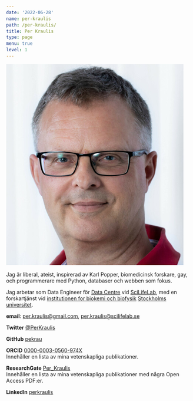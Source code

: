 ```yaml
---
date: '2022-06-28'
name: per-kraulis
path: /per-kraulis/
title: Per Kraulis
type: page
menu: true
level: 1
---
```

![Per Kraulis](/files/Per_Kraulis_2019-06-25.jpg "Per Kraulis")

Jag är liberal, ateist, inspirerad av Karl Popper, biomedicinsk forskare, gay, och programmerare med Python, databaser och webben som fokus.

Jag arbetar som Data Engineer för [Data Centre](https://www.scilifelab.se/data/)
vid [SciLifeLab](https://www.scilifelab.se/), med en forskartjänst vid [institutionen for biokemi och biofysik](http://www.dbb.su.se/) [Stockholms universitet](http://www.su.se/).

**email**: per.kraulis@gmail.com, per.kraulis@scilifelab.se

**Twitter** [@PerKraulis](https://twitter.com/PerKraulis)

**GitHub** [pekrau](https://github.com/pekrau)

**ORCID** [0000-0003-0560-974X](https://orcid.org/0000-0003-0560-974X)  
Innehåller en lista av mina vetenskapliga publikationer.

**ResearchGate** [Per_Kraulis](https://www.researchgate.net/profile/Per_Kraulis)  
Innehåller en lista av mina vetenskapliga publikationer med några Open Access PDF:er.

**LinkedIn** [perkraulis](https://www.linkedin.com/in/perkraulis)
